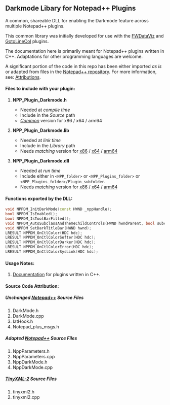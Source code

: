 ## Darkmode Libary for Notepad++ Plugins

A common, shareable DLL for enabling the Darkmode feature across multiple Notepad++ plugins.

This common library was initially developed for use with the [FWDataViz](https://github.com/shriprem/FWDataViz) and [GotoLineCol](https://github.com/shriprem/Goto-Line-Col-NPP-Plugin) plugins.

The documentation here is primarily meant for Notepad++ plugins written in C++. Adaptations for other programming languages are welcome.

A significant portion of the code in this repo has been either imported _as is_ or adapted from files in the [Notepad++ repository](https://github.com/notepad-plus-plus/notepad-plus-plus). For more information, see: [Attributions](#attributions).


#### Files to include with your plugin:
1. **NPP_Plugin_Darkmode.h**
   * Needed at _compile time_
   * Include in the _Source_ path
   * [_Common_](https://github.com/shriprem/NPP_Plugin_Darkmode/blob/master/NPP_Plugin_Darkmode/NPP_Plugin_Darkmode.h) version for x86 / x64 / arm64

2. **NPP_Plugin_Darkmode.lib**
   * Needed at _link time_
   * Include in the _Library_ path
   * Needs _matching_ version for [x86](https://github.com/shriprem/NPP_Plugin_Darkmode/blob/master/Release/Win32/NPP_Plugin_Darkmode.lib) / [x64](https://github.com/shriprem/NPP_Plugin_Darkmode/blob/master/Release/x64/NPP_Plugin_Darkmode.lib) / [arm64](https://github.com/shriprem/NPP_Plugin_Darkmode/blob/master/Release/ARM64/NPP_Plugin_Darkmode.lib)

3. **NPP_Plugin_Darkmode.dll**
   * Needed at _run time_
   * Include either in `<NPP_folder>` or `<NPP_Plugins_folder>` or `<NPP_Plugins_folder>/Plugin_subfolder`.
   * Needs _matching_ version for [x86](https://github.com/shriprem/NPP_Plugin_Darkmode/blob/master/Release/Win32/NPP_Plugin_Darkmode.dll) / [x64](https://github.com/shriprem/NPP_Plugin_Darkmode/blob/master/Release/x64/NPP_Plugin_Darkmode.dll) / [arm64](https://github.com/shriprem/NPP_Plugin_Darkmode/blob/master/Release/ARM64/NPP_Plugin_Darkmode.dll)



#### Functions exported by the DLL:
```c++
void NPPDM_InitDarkMode(const HWND _nppHandle);
bool NPPDM_IsEnabled();
bool NPPDM_IsToolBarFilled();
void NPPDM_AutoSubclassAndThemeChildControls(HWND hwndParent, bool subclass = true, bool theme = true);
void NPPDM_SetDarkTitleBar(HWND hwnd);
LRESULT NPPDM_OnCtlColor(HDC hdc);
LRESULT NPPDM_OnCtlColorSofter(HDC hdc);
LRESULT NPPDM_OnCtlColorDarker(HDC hdc);
LRESULT NPPDM_OnCtlColorError(HDC hdc);
LRESULT NPPDM_OnCtlColorSysLink(HDC hdc);
```

#### Usage Notes:
1. [Documentation](https://github.com/shriprem/NPP_Plugin_Darkmode/c_plus_plus.md) for plugins written in C++.

#### Source Code Attribution:

##### Unchanged [Notepad++](https://github.com/notepad-plus-plus/notepad-plus-plus)  Source Files

1. DarkMode.h
2. DarkMode.cpp
3. IatHook.h
4. Notepad_plus_msgs.h


##### Adapted [Notepad++](https://github.com/notepad-plus-plus/notepad-plus-plus) Source Files
1. NppParameters.h
2. NppParameters.cpp
3. NppDarkMode.h
4. NppDarkMode.cpp


##### [TinyXML-2](https://github.com/leethomason/tinyxml2) Source Files
1. tinyxml2.h
2. tinyxml2.cpp
